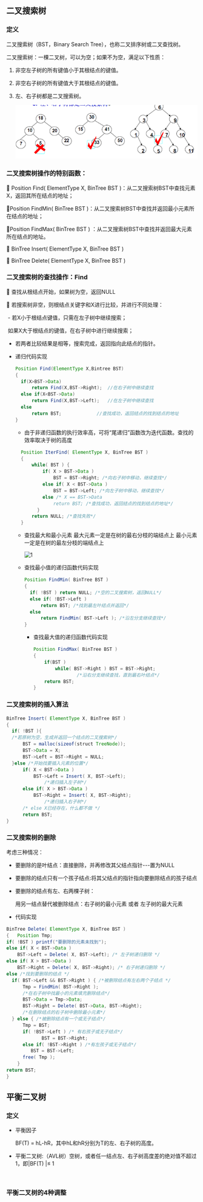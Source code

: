 ## 二叉搜索树

### 定义

二叉搜索树（BST，Binary Search Tree），也称二叉排序树或二叉查找树。

二叉搜索树：一棵二叉树，可以为空；如果不为空，满足以下性质：

1. 非空左子树的所有键值小于其根结点的键值。

2. 非空右子树的所有键值大于其根结点的键值。

3. 左、右子树都是二叉搜索树。

   ![QQ图片20171130212106](.\photo1\QQ图片20171130212106.png)

### 二叉搜索树操作的特别函数：
 Position Find( ElementType X, BinTree BST )：从二叉搜索树BST中查找元素X，返回其所在结点的地址；

Position FindMin( BinTree BST )：从二叉搜索树BST中查找并返回最小元素所在结点的地址；

Position FindMax( BinTree BST ) ：从二叉搜索树BST中查找并返回最大元素所在结点的地址。

 BinTree Insert( ElementType X, BinTree BST )

 BinTree Delete( ElementType X, BinTree BST )

### 二叉搜索树的查找操作：Find

 查找从根结点开始，如果树为空，返回NULL

 若搜索树非空，则根结点关键字和X进行比较，并进行不同处理：

​	- 若X小于根结点键值，只需在左子树中继续搜索；

​          如果X大于根结点的键值，在右子树中进行继续搜索；

 -  若两者比较结果是相等，搜索完成，返回指向此结点的指针。

- 递归代码实现

  ```java
  Position Find(ElementType X,Bintree BST)
  {
    if(X>BST->Data)
    	return Find(X,BST->Right);	//在右子树中继续查找
    else if(X<BST->Data)
    	return Find(X,BST->Left);	//在左子树中继续查找
    else
    	return BST;				//查找成功，返回结点的找到结点的地址
  }
  ```

  - 由于非递归函数的执行效率高，可将“尾递归”函数改为迭代函数。查找的效率取决于树的高度

  ```java
    Position IterFind( ElementType X, BinTree BST )
    {
    	while( BST ) {
    		if( X > BST->Data )
    			BST = BST->Right; /*向右子树中移动，继续查找*/
    		else if( X < BST->Data )
    			BST = BST->Left; /*向左子树中移动，继续查找*/
    		else /* X == BST->Data
    			return BST; /*查找成功，返回结点的找到结点的地址*/
    	  }
    	return NULL; /*查找失败*/
    }
    ```

    - 查找最大和最小元素
       最大元素一定是在树的最右分枝的端结点上
       最小元素一定是在树的最左分枝的端结点上

      ![1](.\photo1\1.png)

    - 查找最小值的递归函数代码实现

      ```java
      Position FindMin( BinTree BST )
      {
      	if( !BST ) return NULL; /*空的二叉搜索树，返回NULL*/
      	else if( !BST->Left )
      		return BST; /*找到最左叶结点并返回*/
      	else
      		return FindMin( BST->Left ); /*沿左分支继续查找*/
      }
      ```

      - 查找最大值的递归函数代码实现

        ```java
        Position FindMax( BinTree BST )
        {
        	if(BST )
        		while( BST->Right ) BST = BST->Right;
        				/*沿右分支继续查找，直到最右叶结点*/
        	return BST;
        }
        ```

### 二叉搜索树的插入算法

  ```java
  BinTree Insert( ElementType X, BinTree BST )
  {
  	if( !BST ){
  	/*若原树为空，生成并返回一个结点的二叉搜索树*/
  		BST = malloc(sizeof(struct TreeNode));
  		BST->Data = X;
  		BST->Left = BST->Right = NULL;
  	}else /*开始找要插入元素的位置*/
  		if( X < BST->Data )
  			BST->Left = Insert( X, BST->Left);
  				/*递归插入左子树*/
  		else if( X > BST->Data )
  			BST->Right = Insert( X, BST->Right);
  				/*递归插入右子树*/
  		/* else X已经存在，什么都不做 */
  		return BST;
  }
  ```

### 二叉搜索树的删除
考虑三种情况：
- 要删除的是叶结点：直接删除，并再修改其父结点指针---置为NULL

- 要删除的结点只有一个孩子结点:将其父结点的指针指向要删除结点的孩子结点

- 要删除的结点有左、右两棵子树：

  用另一结点替代被删除结点：右子树的最小元素 或者 左子树的最大元素

- 代码实现

```Java
BinTree Delete( ElementType X, BinTree BST )
{ 	Position Tmp;
if( !BST ) printf("要删除的元素未找到");
else if( X < BST->Data )
	BST->Left = Delete( X, BST->Left); /* 左子树递归删除 */
else if( X > BST->Data )
	BST->Right = Delete( X, BST->Right); /* 右子树递归删除 */
else /*找到要删除的结点 */
  if( BST->Left && BST->Right ) { /*被删除结点有左右两个子结点 */
      Tmp = FindMin( BST->Right );
      /*在右子树中找最小的元素填充删除结点*/
      BST->Data = Tmp->Data;
      BST->Right = Delete( BST->Data, BST->Right);
      /*在删除结点的右子树中删除最小元素*/
  } else { /*被删除结点有一个或无子结点*/
      Tmp = BST;
      if( !BST->Left ) /* 有右孩子或无子结点*/
     		 BST = BST->Right;
      else if( !BST->Right ) /*有左孩子或无子结点*/
      	 BST = BST->Left;
      free( Tmp );
    }
return BST;
}
```

## 平衡二叉树

### 定义

- 平衡因子

  BF(T) = hL-hR，其中hL和hR分别为T的左、右子树的高度。

- 平衡二叉树:（AVL树）空树，或者任一结点左、右子树高度差的绝对值不超过1，即|BF(T) |≤ 1

  ​

### 平衡二叉树的4种调整

        ​

        ​

      ​
